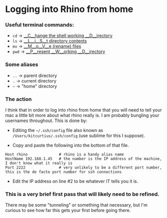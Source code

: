 # Logging into Rhino from home

### Useful terminal commands:
- `cd` -> [__C__hange the shell working __D__irectory](http://linuxcommand.org/lc3_man_pages/cdh.html)
- `ls` -> [__L__i__S__t directory contents](http://linux.die.net/man/1/ls)
- `mv` -> [__M__o__V__e (rename) files](http://linux.die.net/man/1/mv)
- `pwd` -> [__P__resent __W__orking __D__irectory](http://linux.die.net/man/1/pwd)

### Some aliases
- `..` -> parent directory
- `.` -> current directory
- `~` -> "home" directory

### The action

I think that in order to log into rhino from home that you will need to tell your mac a little bit more about what rhino really is. I am probably bungling your usernames throughout. This is done by:

- Editing the `~/.ssh/config` file also known as `/Users/kitcurtius/.ssh/config` (use sublime for this I suppose).

- Copy and paste the following into the bottom of that file. 

```
Host rhino              # rhino is a handy alias name 
HostName 192.168.1.45   # the number is the IP address of the machine, I don't know what it really is  
Port 2222               # very unlikely to be a different port number, this is the de facto port number for ssh connections 
```

- Edit the IP address on line #2 to be whatever IT tells you it is.

### This is a very brief first pass that will likely need to be refined.
There may be some "tunneling" or something that necessary, but I'm curious to see how far this gets your first before going there.